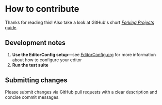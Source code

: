 # How to contribute

Thanks for reading this! Also take a look at GitHub's short [_Forking Projects_ guide](https://guides.github.com/activities/forking/).

## Development notes

1. **Use the EditorConfig setup**—see [EditorConfig.org](https://editorconfig.org) for more information about how to configure your editor
1. **Run the test suite**

## Submitting changes

Please submit changes via GitHub pull requests with a clear description and concise commit messages.
